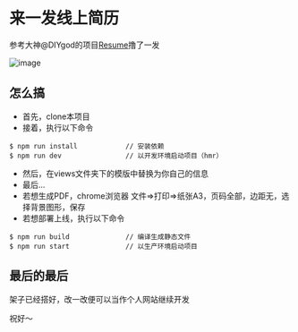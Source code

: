 # 来一发线上简历
参考大神@DIYgod的项目[Resume](https://github.com/DIYgod/Resume)撸了一发

![image](https://raw.github.com/lidad/make-resume/master/public/img/resume_demo.jpg)

## 怎么搞
- 首先，clone本项目
- 接着，执行以下命令
```
$ npm run install            // 安装依赖
$ npm run dev                // 以开发环境启动项目（hmr）
```
- 然后，在views文件夹下的模版中替换为你自己的信息
- 最后...
- 若想生成PDF，chrome浏览器 文件=>打印=>纸张A3，页码全部，边距无，选择背景图形，保存
- 若想部署上线，执行以下命令
```
$ npm run build              // 编译生成静态文件
$ npm run start              // 以生产环境启动项目
```

## 最后的最后
架子已经搭好，改一改便可以当作个人网站继续开发

祝好～
